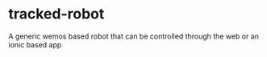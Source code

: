 # tracked-robot
A generic wemos based robot that can be controlled through the web or an ionic based app
